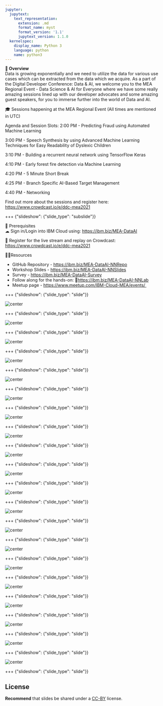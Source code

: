 ```yaml
---
jupyter:
  jupytext:
    text_representation:
      extension: .md
      format_name: myst
      format_version: '1.1'
      jupytext_version: 1.1.0
  kernelspec:
    display_name: Python 3
    language: python
    name: python3
---
```

<!-- 
+++ {"slideshow": {"slide_type": "slide"}}

# Tutorial slides

- Slides are optional (e.g., you may not use them if your presentation is via live coding).
- If the pre-recorded presentations will use slides, we request that you deposit the slides in this folder.

+++ {"slideshow": {"slide_type": "slide"}}

## Use text-based source

- We ask that you use text-based formats for your slides, e.g., markdown 
- This markdown file is an example source for slides using `nbconvert` and Reveal. See the GitHub action '.github/workflows/slides.yml' in this repo so see how this markdown file is converted to a HTML slide show and published on GitHub Pages - https://fawazsiddiqi.github.io/slides_to_pages

+++ {"slideshow": {"slide_type": "subslide"}}

## An example sub-slide

- Another option: you can write your slide content using markdown and use an app for slide design, like [Deckset](https://www.deckset.com) or similar.

+++ {"slideshow": {"slide_type": "slide"}}

## Naming convention and file list

- Use a **naming convention** where each file name starts with a number, reflecting the order of use in the presentation of the tutorial.
- List your slide files in a markdown, with a brief description.


+++ {"slideshow": {"slide_type": "slide"}} 
-->


**🌟 Overview** <br />
Data is growing exponentially and we need to utilize the data for various use cases which can be extracted from the data which we acquire. As a part of the Digital Developer Conference: Data & AI, we welcome you to the MEA Regional Event - Data Science & AI for Everyone where we have some really amazing sessions lined up with our developer advocates and some amazing guest speakers, for you to immerse further into the world of Data and AI.

🎓 Sessions happening at the MEA Regional Event (All times are mentioned in UTC) <br />

Agenda and Session Slots:
2:00 PM - Predicting Fraud using Automated Machine Learning

3:00 PM - Speech Synthesis by using Advanced Machine Learning Techniques for Easy Readability of Dyslexic Children

3:10 PM - Building a recurrent neural network using TensorFlow Keras

4:10 PM - Early forest fire detection via Machine Learning

4:20 PM - 5 Minute Short Break

4:25 PM - Branch Specific AI-Based Target Management

4:40 PM - Networking

Find out more about the sessions and register here: https://www.crowdcast.io/e/ddc-mea2021

+++ {"slideshow": {"slide_type": "subslide"}}

🎈 Prerequisites <br />
☁ Sign in/Login into IBM Cloud using: https://ibm.biz/MEA-DataAI

🍉 Register for the live stream and replay on Crowdcast: <br/>
https://www.crowdcast.io/e/ddc-mea2021

👩‍💻Resources <br />
- GitHub Repository - https://ibm.biz/MEA-DataAI-NNRepo
- Workshop Slides - https://ibm.biz/MEA-DataAI-NNSlides
- Survey - https://ibm.biz/MEA-DataAI-Survey
- Follow along for the hands-on: https://ibm.biz/MEA-DataAI-NNLab
- Meetup page - https://www.meetup.com/IBM-Cloud-MEA/events/ 

+++ {"slideshow": {"slide_type": "slide"}}

![center](https://github.com/mridulrb/Recurrent-Neural-Networks-using-TensorFlow-Keras/blob/master/images/slide_images/Slide1.jpeg?raw=true)

+++ {"slideshow": {"slide_type": "slide"}}

![center](https://github.com/mridulrb/Recurrent-Neural-Networks-using-TensorFlow-Keras/blob/master/images/slide_images/Slide2.jpeg?raw=true)

+++ {"slideshow": {"slide_type": "slide"}}

![center](https://github.com/mridulrb/Recurrent-Neural-Networks-using-TensorFlow-Kerass/blob/master/images/slide_images/Slide3.jpeg?raw=true)

+++ {"slideshow": {"slide_type": "slide"}}

![center](https://github.com/mridulrb/Recurrent-Neural-Networks-using-TensorFlow-Keras/blob/master/images/slide_images/Slide4.jpeg?raw=true)

+++ {"slideshow": {"slide_type": "slide"}}

![center](https://github.com/mridulrb/Recurrent-Neural-Networks-using-TensorFlow-Keras/blob/master/images/slide_images/Slide5.jpeg?raw=true)

+++ {"slideshow": {"slide_type": "slide"}}

![center](https://github.com/mridulrb/Recurrent-Neural-Networks-using-TensorFlow-Keras/blob/master/images/slide_images/Slide6.jpeg?raw=true)

+++ {"slideshow": {"slide_type": "slide"}}

![center](https://github.com/mridulrb/Recurrent-Neural-Networks-using-TensorFlow-Keras/blob/master/images/slide_images/Slide7.jpeg?raw=true)

+++ {"slideshow": {"slide_type": "slide"}}

![center](https://github.com/mridulrb/Recurrent-Neural-Networks-using-TensorFlow-Keras/blob/master/images/slide_images/Slide8.jpeg?raw=true)

+++ {"slideshow": {"slide_type": "slide"}}

![center](https://github.com/mridulrb/Recurrent-Neural-Networks-using-TensorFlow-Keras/blob/master/images/slide_images/Slide9.jpeg?raw=true)

+++ {"slideshow": {"slide_type": "slide"}}

![center](https://github.com/mridulrb/Recurrent-Neural-Networks-using-TensorFlow-Keras/blob/master/images/slide_images/Slide10.jpeg?raw=true)

+++ {"slideshow": {"slide_type": "slide"}}

![center](https://github.com/mridulrb/Recurrent-Neural-Networks-using-TensorFlow-Keras/blob/master/images/slide_images/Slide11.jpeg?raw=true)

+++ {"slideshow": {"slide_type": "slide"}}

![center](https://github.com/mridulrb/Recurrent-Neural-Networks-using-TensorFlow-Keras/blob/master/images/slide_images/Slide12.jpeg?raw=true)

+++ {"slideshow": {"slide_type": "slide"}}

![center](https://github.com/mridulrb/Recurrent-Neural-Networks-using-TensorFlow-Keras/blob/master/images/slide_images/Slide13.jpeg?raw=true)

+++ {"slideshow": {"slide_type": "slide"}}

![center](https://github.com/mridulrb/Recurrent-Neural-Networks-using-TensorFlow-Keras/blob/master/images/slide_images/Slide14.jpeg?raw=true)

+++ {"slideshow": {"slide_type": "slide"}}

![center](https://github.com/mridulrb/Recurrent-Neural-Networks-using-TensorFlow-Keras/blob/master/images/slide_images/Slide15.jpeg?raw=true)

+++ {"slideshow": {"slide_type": "slide"}}

![center](https://github.com/mridulrb/Recurrent-Neural-Networks-using-TensorFlow-Keras/blob/master/images/slide_images/Slide16.jpeg?raw=true)

+++ {"slideshow": {"slide_type": "slide"}}

![center](https://github.com/mridulrb/Recurrent-Neural-Networks-using-TensorFlow-Keras/blob/master/images/slide_images/Slide17.jpeg?raw=true)

+++ {"slideshow": {"slide_type": "slide"}}

![center](https://github.com/mridulrb/Recurrent-Neural-Networks-using-TensorFlow-Keras/blob/master/images/slide_images/Slide18.jpeg?raw=true)

+++ {"slideshow": {"slide_type": "slide"}}

![center](https://github.com/mridulrb/Recurrent-Neural-Networks-using-TensorFlow-Keras/blob/master/images/slide_images/Slide18.jpeg?raw=true)

+++ {"slideshow": {"slide_type": "slide"}}

![center](https://github.com/mridulrb/Recurrent-Neural-Networks-using-TensorFlow-Keras/blob/master/images/slide_images/Slide20.jpeg?raw=true)

+++ {"slideshow": {"slide_type": "slide"}}

## License

**Recommend** that slides be shared under a [CC-BY](https://creativecommons.org/licenses/by/4.0/) license.
